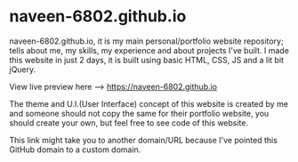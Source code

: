 # naveen-6802.github.io

naveen-6802.github.io, it is my main personal/portfolio website repository; tells about me, my skills, my experience and about projects I've built.
I made this website in just 2 days, it is built using basic HTML, CSS, JS and a lit bit jQuery. 

View live preview here --> https://naveen-6802.github.io

The theme and U.I.(User Interface) concept of this website is created by me and someone should not copy the same for their portfolio website, you should create your own, but feel free to see code of this website.

This link might take you to another domain/URL because I've pointed this GitHub domain to a custom domain.
